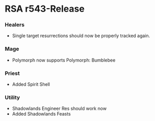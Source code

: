 # RSA r543-Release
### Healers
* Single target resurrections should now be properly tracked again.
### Mage
* Polymorph now supports Polymorph: Bumblebee

### Priest
* Added Spirit Shell

### Utility
* Shadowlands Engineer Res should work now
* Added Shadowlands Feasts